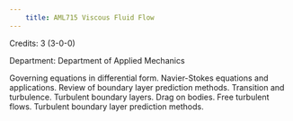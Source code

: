 ```yaml
---
    title: AML715 Viscous Fluid Flow
---
```

Credits: 3 (3-0-0)

Department: Department of Applied Mechanics

Governing equations in differential form. Navier-Stokes equations and applications. Review of boundary layer prediction methods. Transition and turbulence. Turbulent boundary layers. Drag on bodies. Free turbulent flows. Turbulent boundary layer prediction methods.